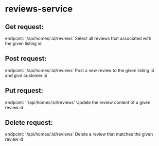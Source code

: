 # reviews-service

## Get request:
endpoint: '/api/homes/:id/reviews'
Select all reviews that associated with the given listing id

## Post request:
endpoint: '/api/homes/:id/reviews'
Post a new review to the given listing id and givn customer id

## Put request:
endpoint: ''/api/homes/:id/reviews'
Update the review content of a given review id

## Delete request:
endpoint: '/api/homes/:id/reviews'
Delete a review that matches the given review id